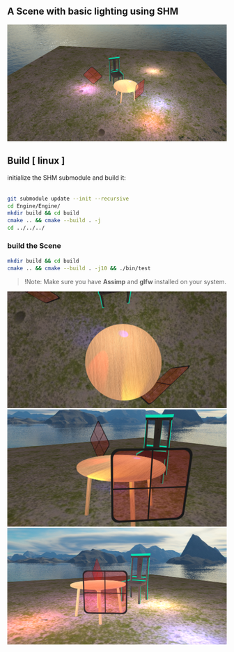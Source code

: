 ## A Scene with basic lighting using SHM
![alt text](./images/scene2.png?raw=true)

## Build [ linux ]
initialize the SHM submodule and build it:
```bash

git submodule update --init --recursive
cd Engine/Engine/
mkdir build && cd build
cmake .. && cmake --build . -j
cd ../../../
```

### build the Scene
```bash
mkdir build && cd build
cmake .. && cmake --build . -j10 && ./bin/test
```

> !Note: Make sure you have **Assimp** and **glfw** installed on your system. 


![alt SpotLight](./images/scene3.png?raw=true)
![alt text](./images/scene4.png?raw=true)
![alt text](./images/scene1.png?raw=true)
